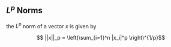 ## $L^p$ Norms

the $L^p$ norm of a vector $x$ is given by

$$ ||x||_p = \left(\sum_{i=1}^n |x_i|^p \right)^{1/p}$$
